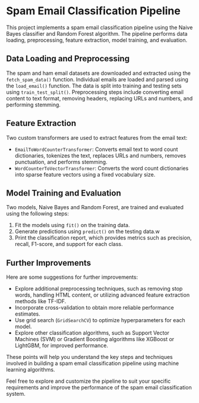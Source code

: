 # Spam Email Classification Pipeline

This project implements a spam email classification pipeline using the Naive Bayes classifier and Random Forest algorithm. The pipeline performs data loading, preprocessing, feature extraction, model training, and evaluation.

## Data Loading and Preprocessing
The spam and ham email datasets are downloaded and extracted using the `fetch_spam_data()` function. Individual emails are loaded and parsed using the `load_email()` function. The data is split into training and testing sets using `train_test_split()`. Preprocessing steps include converting email content to text format, removing headers, replacing URLs and numbers, and performing stemming.

## Feature Extraction
Two custom transformers are used to extract features from the email text:
- `EmailToWordCounterTransformer`: Converts email text to word count dictionaries, tokenizes the text, replaces URLs and numbers, removes punctuation, and performs stemming.
- `WordCounterToVectorTransformer`: Converts the word count dictionaries into sparse feature vectors using a fixed vocabulary size.

## Model Training and Evaluation
Two models, Naive Bayes and Random Forest, are trained and evaluated using the following steps:
1. Fit the models using `fit()` on the training data.
2. Generate predictions using `predict()` on the testing data.w
3. Print the classification report, which provides metrics such as precision, recall, F1-score, and support for each class.

## Further Improvements
Here are some suggestions for further improvements:
- Explore additional preprocessing techniques, such as removing stop words, handling HTML content, or utilizing advanced feature extraction methods like TF-IDF.
- Incorporate cross-validation to obtain more reliable performance estimates.
- Use grid search (`GridSearchCV`) to optimize hyperparameters for each model.
- Explore other classification algorithms, such as Support Vector Machines (SVM) or Gradient Boosting algorithms like XGBoost or LightGBM, for improved performance.

These points will help you understand the key steps and techniques involved in building a spam email classification pipeline using machine learning algorithms.

Feel free to explore and customize the pipeline to suit your specific requirements and improve the performance of the spam email classification system.